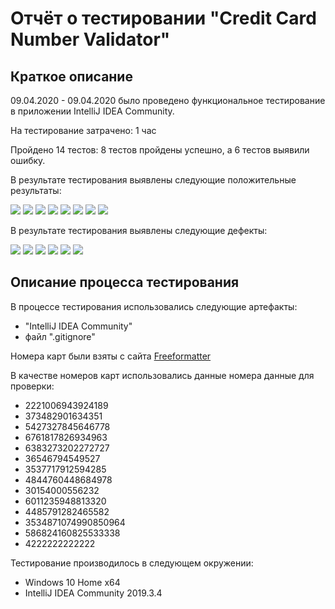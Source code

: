 # Отчёт о тестировании "Credit Card Number Validator"

## Краткое описание

09.04.2020 - 09.04.2020 было проведено функциональное тестирование в приложении IntelliJ IDEA Community.

На тестирование затрачено: 1 час

Пройдено 14 тестов: 8 тестов пройдены успешно, а 6 тестов выявили ошибку.

В результате тестирования выявлены следующие положительные результаты:

![](https://c.radikal.ru/c25/2004/6d/0c4c1aa55202.png)
![](https://d.radikal.ru/d19/2004/3d/299c08fd2faf.png) 
![](https://d.radikal.ru/d18/2004/7c/4d8db51a709c.png) 
![](https://a.radikal.ru/a17/2004/d8/f9cf980cb31b.png) 
![](https://d.radikal.ru/d13/2004/5b/de47288772ad.png) 
![](https://c.radikal.ru/c30/2004/62/3f2d196e88cb.png) 
![](https://c.radikal.ru/c04/2004/91/a72c41c22997.png) 
![](https://c.radikal.ru/c39/2004/4c/53a729f41987.png) 
 
В результате тестирования выявлены следующие дефекты:

![](https://b.radikal.ru/b36/2004/8f/86231ad74af8.png) 
![](https://d.radikal.ru/d02/2004/1f/401745c61f6c.png)
![](https://b.radikal.ru/b32/2004/57/2373b205143c.png)
![](https://b.radikal.ru/b40/2004/7f/a316f2561b75.png)
![](https://c.radikal.ru/c37/2004/ce/5cc62694394b.png)
![](https://a.radikal.ru/a37/2004/fd/8f8650edc2b7.png)

## Описание процесса тестирования

В процессе тестирования использовались следующие артефакты:
* "IntelliJ IDEA Community"
* файл ".gitignore"

Номера карт были взяты с сайта [Freeformatter](https://www.freeformatter.com/credit-card-number-generator-validator.html)

В качестве номеров карт использовались данные номера данные для проверки:

* 2221006943924189
* 373482901634351
* 5427327845646778
* 6761817826934963
* 6383273202272727
* 36546794549527
* 3537717912594285
* 4844760448684978
* 30154000556232
* 6011235948813320
* 4485791282465582
* 3534871074990850964
* 586824160825533338 
* 4222222222222
  


Тестирование производилось в следующем окружении:
* Windows 10 Home x64
* IntelliJ IDEA Community 2019.3.4
